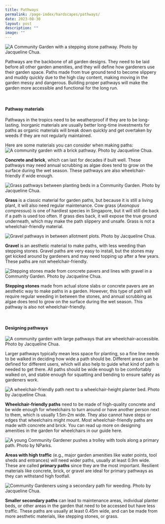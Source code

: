 ```yaml
---
title: Pathways
permalink: /page-index/hardscapes/pathways/
date: 2023-08-30
layout: post
description: ""
image: ""
---
```

<section>
	<img title="A Community Garden with a stepping stone pathway. Photo by Jacqueline Chua." src="/images/Garden%20design/YioChuKang_JacChua%20(1).jpg">
<p>Pathways are the backbone of all garden designs. They need to be laid before all other garden amenities, and they will define how gardeners use their garden space. Paths made from true ground tend to become slippery and muddy quickly due to the high clay content, making moving in the garden messy and dangerous. Building proper pathways will make the garden more accessible and functional for the long run.</p>
</section>
<br>
<section>
<h4>Pathway materials</h4>
<p>Pathways in the tropics need to be weatherproof if they are to be long-lasting. Inorganic materials are usually better long-time investments for paths as organic materials will break down quickly and get overtaken by weeds if they are not regularly maintained.</p>
<p>Here are some materials you can consider when making paths:
<img title="A community garden with a brick pathway. Photo by Jacqueline Chua." src="/images/Garden%20design/zhenghuaSegar_JacChua.jpg">
</p><p><b>Concrete and brick</b>, which can last for decades if built well. These pathways may need annual scrubbing as algae does tend to grow on the surface during the wet season. These pathways are also wheelchair-friendly if wide enough.</p> 
<img title="Grass pathways between planting beds in a Community Garden. Photo by Jacqueline Chua." src="/images/Garden%20design/WoodlandsSwimmingComplex_JacChua.jpg">
<p><b>Grass</b> is a classic material for garden paths, but because it is still a living plant, it will also need regular maintenance. Cow grass (<em>Axonopus compressus</em>) is one of hardiest species in Singapore, but it will still die back if a path is used too often. If grass dies back, it will expose the true ground underneath, which may make the path slippery and unsafe. Grass is not a wheelchair-friendly material.</p> 
<img title="Gravel pathways in between allotment plots. Photo by Jacqueline Chua." src="/images/Hardscapes/allotment%20garden%20at%20jurong%20lake%20gardens%20west.jpg">
<p><b>Gravel</b> is an aesthetic material to make paths, with less weeding than stepping stones. Gravel paths are very easy to install,  but the stones may get kicked around by gardeners and may need topping up after a few years. These paths are not wheelchair-friendly.</p> 
<img title="Stepping stones made from concrete pavers and lines with gravel in a Community Garden. Photo by Jacqueline Chua." src="/images/Hardscapes/Pathway_JacChua%20(1).jpg">
<p><b>Stepping stones</b> made from actual stone slabs or concrete pavers are an aesthetic way to make paths in a garden. However, this type of path will require regular weeding in between the stones, and annual scrubbing as algae does tend to grow on the surface during the wet season. This pathway is also not wheelchair-friendly.</p>
</section>
<br>
<section>
<h4>Designing pathways</h4>
<img title="A community garden with large pathways that are wheelchair-accessible. Photo by Jacqueline Chua." src="/images/Garden%20design/KampungGlamBeachRoad_JacChua.jpg">
<p>Larger pathways typically mean less space for planting, so a fine line needs to be walked in deciding how wide a path should be. Different areas can be defined for different users, which will also help to guide what kind of path is needed to get there. All paths should be wide enough to be comfortably walked on, and stable enough for squatting and bending to ensure safety as gardeners work.</p> 
<img title="A wheelchair-friendly path next to a wheelchair-height planter bed. Photo by Jacqueline Chua." src="/images/Garden%20design/LengKeeCC_JacChua%20(2).jpg">
<p><b>Wheelchair-friendly paths</b> need to be made of high-quality concrete and be wide enough for wheelchairs to turn around or have another person next to them, which is usually 1.5m-2m wide. They also cannot have steps or edges that wheelchairs might mount. Most wheelchair-friendly paths are made with concrete and brick. You can read up more on designing amenities in the garden for wheelchairs in our guide here.</p> 
<img title="A young Community Gardener pushes a trolley with tools along a primary path. Photo by NParks." src="/images/Gardeners/Jurong%20central%20Zone%20D%20(78).jpg">
<p><b>Areas with high traffic</b> (e.g., major garden amenities like water points, tool sheds and entrances) will need wider paths, usually at least 0.9m wide. These are called <b>primary paths</b> since they are the most important. Resilient materials like concrete, brick, or gravel are ideal for primary pathways as they can withstand high footfall.</p> 
<img title="Community Gardeners using a secondary path for weeding. Photo by Jacqueline Chua." src="/images/Gardeners/GeneralMaintainence_JacChua%20(1).jpg">
	<p><b>Smaller secondary paths</b> can lead to maintenance areas, individual planter beds, or other areas in the garden that need to be accessed but have less traffic. These paths are usually at least 0.45m wide, and  can be made from more aesthetic materials, like stepping stones, or grass. 
</p></section>
